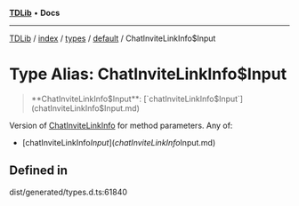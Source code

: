 [**TDLib**](../../../../../../README.md) • **Docs**

***

[TDLib](../../../../../../modules.md) / [index](../../../../../README.md) / [types](../../../README.md) / [default](../README.md) / ChatInviteLinkInfo$Input

# Type Alias: ChatInviteLinkInfo$Input

> **ChatInviteLinkInfo$Input**: [`chatInviteLinkInfo$Input`](chatInviteLinkInfo$Input.md)

Version of [ChatInviteLinkInfo](ChatInviteLinkInfo-1.md) for method parameters.
Any of:
- [chatInviteLinkInfo$Input](chatInviteLinkInfo$Input.md)

## Defined in

dist/generated/types.d.ts:61840
